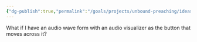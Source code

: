 ```yaml
---
{"dg-publish":true,"permalink":"/goals/projects/unbound-preaching/ideas/audio-visualizer-slider/","tags":["website"],"created":"Aug 10, 2018, 19:08 PM","updated":"Aug 10, 2018, 19:08 PM"}
---
```



What if I have an audio wave form with an audio visualizer as the button that moves across it?


